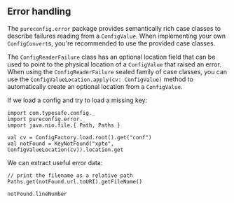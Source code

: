 ## Error handling

The `pureconfig.error` package provides semantically rich case classes to
describe failures reading from a `ConfigValue`. When implementing your own
`ConfigConvert`s, you're recommended to use the provided case classes.

The `ConfigReaderFailure` class has an optional location field that can be used
to point to the physical location of a `ConfigValue` that raised an error. When
using the `ConfigReaderFailure` sealed family of case classes, you can use the
`ConfigValueLocation.apply(cv: ConfigValue)` method to automatically create an
optional location from a `ConfigValue`.

If we load a config and try to load a missing key:

```tut:silent
import com.typesafe.config._
import pureconfig.error._
import java.nio.file.{ Path, Paths }

val cv = ConfigFactory.load.root().get("conf")
val notFound = KeyNotFound("xpto", ConfigValueLocation(cv)).location.get
```

We can extract useful error data:
```tut:book
// print the filename as a relative path
Paths.get(notFound.url.toURI).getFileName()

notFound.lineNumber
```
